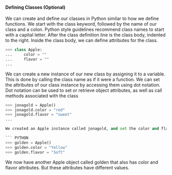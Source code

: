 #### Defining Classes (Optional)

We can create and define our classes in Python similar to how we define functions. We start with the class keyword, followed by the name of our class and a colon. Python style guidelines recommend class names to start with a capital letter. After the class definition line is the class body, indented to the right. Inside the class body, we can define attributes for the class.

``` PYTHON
>>> class Apple:
...     color = ""
...     flavor = ""
... 
```
We can create a new instance of our new class by assigning it to a variable. This is done by calling the class name as if it were a function. We can set the attributes of our class instance by accessing them using dot notation. Dot notation can be used to set or retrieve object attributes, as well as call methods associated with the class


``` PYTHON
>>> jonagold = Apple()
>>> jonagold.color = "red"
>>> jonagold.flavor = "sweet"
... 

We created an Apple instance called jonagold, and set the color and flavor attributes for this Apple object. We can create another instance of an Apple and set different attributes to differentiate between two different varieties of apples.

``` PYTHON
>>> golden = Apple()
>>> golden.color = "Yellow"
>>> golden.flavor = "Soft"
```
We now have another Apple object called golden that also has color and flavor attributes. But these attributes have different values.
